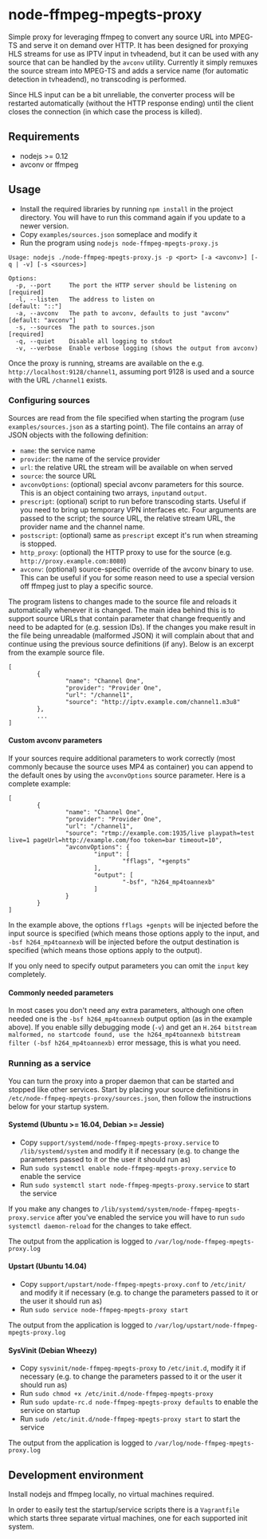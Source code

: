 node-ffmpeg-mpegts-proxy
========================

Simple proxy for leveraging ffmpeg to convert any source URL into MPEG-TS and serve it on demand over HTTP. It has been 
designed for proxying HLS streams for use as IPTV input in tvheadend, but it can be used with any source that can be 
handled by the `avconv` utility. Currently it simply remuxes the source stream into MPEG-TS and adds a service name 
(for automatic detection in tvheadend), no transcoding is performed.

Since HLS input can be a bit unreliable, the converter process will be restarted automatically (without the HTTP 
response ending) until the client closes the connection (in which case the process is killed).

## Requirements

* nodejs >= 0.12
* avconv or ffmpeg

## Usage

* Install the required libraries by running `npm install` in the project directory. You will have to run this command 
again if you update to a newer version.
* Copy `examples/sources.json` someplace and modify it
* Run the program using `nodejs node-ffmpeg-mpegts-proxy.js`

```
Usage: nodejs ./node-ffmpeg-mpegts-proxy.js -p <port> [-a <avconv>] [-q | -v] [-s <sources>]

Options:
  -p, --port     The port the HTTP server should be listening on            [required]
  -l, --listen   The address to listen on                                   [default: "::"]
  -a, --avconv   The path to avconv, defaults to just "avconv"              [default: "avconv"]
  -s, --sources  The path to sources.json                                   [required]
  -q, --quiet    Disable all logging to stdout
  -v, --verbose  Enable verbose logging (shows the output from avconv)
```

Once the proxy is running, streams are available on the e.g. `http://localhost:9128/channel1`, assuming port 9128 is 
used and a source with the URL `/channel1` exists.

### Configuring sources

Sources are read from the file specified when starting the program (use `examples/sources.json` as a starting point). 
The file contains an array of JSON objects with the following definition:

* `name`: the service name
* `provider`: the name of the service provider
* `url`: the relative URL the stream will be available on when served
* `source`: the source URL
* `avconvOptions`: (optional) special avconv parameters for this source. This is an object containing two arrays, 
`input`and `output`.
* `prescript`: (optional) script to run before transcoding starts. Useful if you need to bring up temporary VPN 
interfaces etc. Four arguments are passed to the script; the source URL, the relative stream URL, the provider name 
and the channel name.
* `postscript`: (optional) same as `prescript` except it's run when streaming is stopped.
* `http_proxy`: (optional) the HTTP proxy to use for the source (e.g. `http://proxy.example.com:8080`)
* `avconv`: (optional) source-specific override of the avconv binary to use. This can be useful if you for some reason 
need to use a special version off ffmpeg just to play a specific source.

The program listens to changes made to the source file and reloads it automatically whenever it is changed. The main 
idea behind this is to support source URLs that contain parameter that change frequently and need to be adapted for 
(e.g. session IDs). If the changes you make result in the file being unreadable (malformed JSON) it will complain 
about that and continue using the previous source definitions (if any). Below is an excerpt from the example source 
file.

```
[
        {
                "name": "Channel One",
                "provider": "Provider One",
                "url": "/channel1",
                "source": "http://iptv.example.com/channel1.m3u8"
        },
        ...
]
```

#### Custom avconv parameters

If your sources require additional parameters to work correctly (most commonly because the source uses MP4 as 
container) you can append to the default ones by using the `avconvOptions` source parameter. Here is a complete 
example:

```
[
        {
                "name": "Channel One",
                "provider": "Provider One",
                "url": "/channel1",
                "source": "rtmp://example.com:1935/live playpath=test live=1 pageUrl=http://example.com/foo token=bar timeout=10",
                "avconvOptions": {
                        "input": [
                                "fflags", "+genpts"
                        ],
                        "output": [
                                "-bsf", "h264_mp4toannexb"
                        ]
                }
        }
]
```

In the example above, the options `fflags +genpts` will be injected before the input source is specified (which means 
those options apply to the input, and `-bsf h264_mp4toannexb` will be injected before the output destination is 
specified (which means those options apply to the output).

If you only need to specify output parameters you can omit the `input` key completely.

#### Commonly needed parameters

In most cases you don't need any extra parameters, although one often needed one is the `-bsf h264_mp4toannexb` output 
option (as in the example above). If you enable silly debugging mode (`-v`) and get an 
`H.264 bitstream malformed, no startcode found, use the h264_mp4toannexb bitstream filter (-bsf h264_mp4toannexb)` 
error message, this is what you need.

### Running as a service

You can turn the proxy into a proper daemon that can be started and stopped like other services. Start by placing your 
source definitions in `/etc/node-ffmpeg-mpegts-proxy/sources.json`, then follow the instructions below for your 
startup system.

#### Systemd (Ubuntu >= 16.04, Debian >= Jessie)

* Copy `support/systemd/node-ffmpeg-mpegts-proxy.service` to `/lib/systemd/system` and modify it if necessary (e.g. 
to change the parameters passed to it or the user it should run as)
* Run `sudo systemctl enable node-ffmpeg-mpegts-proxy.service` to enable the service
* Run `sudo systemctl start node-ffmpeg-mpegts-proxy.service` to start the service

If you make any changes to `/lib/systemd/system/node-ffmpeg-mpegts-proxy.service` after you've enabled the service you 
will have to run `sudo systemctl daemon-reload` for the changes to take effect.

The output from the application is logged to `/var/log/node-ffmpeg-mpegts-proxy.log`

#### Upstart (Ubuntu 14.04)

* Copy `support/upstart/node-ffmpeg-mpegts-proxy.conf` to `/etc/init/` and modify it if necessary (e.g. to change the 
parameters passed to it or the user it should run as)
* Run `sudo service node-ffmpeg-mpegts-proxy start`

The output from the application is logged to `/var/log/upstart/node-ffmpeg-mpegts-proxy.log`

#### SysVinit (Debian Wheezy)

* Copy `sysvinit/node-ffmpeg-mpegts-proxy` to `/etc/init.d`, modify it if necessary (e.g. to change the parameters 
passed to it or the user it should run as)
* Run `sudo chmod +x /etc/init.d/node-ffmpeg-mpegts-proxy`
* Run `sudo update-rc.d node-ffmpeg-mpegts-proxy defaults` to enable the service on startup
* Run `sudo /etc/init.d/node-ffmpeg-mpegts-proxy start` to start the service

The output from the application is logged to `/var/log/node-ffmpeg-mpegts-proxy.log`

## Development environment

Install nodejs and ffmpeg locally, no virtual machines required.

In order to easily test the startup/service scripts there is a `Vagrantfile` which starts three separate virtual 
machines, one for each supported init system.
